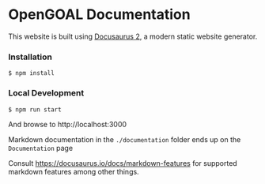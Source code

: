 # OpenGOAL Documentation

This website is built using [Docusaurus 2](https://docusaurus.io/), a modern static website generator.

### Installation

```
$ npm install
```

### Local Development

```
$ npm run start
```

And browse to http://localhost:3000

Markdown documentation in the `./documentation` folder ends up on the `Documentation` page

Consult https://docusaurus.io/docs/markdown-features for supported markdown features among other things.
